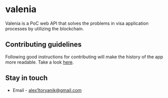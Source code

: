 # valenia
Valenia is a PoC web API that solves the problems in visa application processes by utilizing the blockchain.

## Contributing guidelines

Following good instructions for contributing will make the history of the app more readable. 
Take a look [here](CONTRIBUTING.md).

## Stay in touch

* Email - [alex1toryanik@gmail.com](mailto:alex1toryanik@gmail.com)

